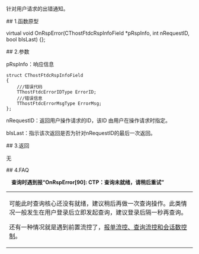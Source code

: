 <p>针对用户请求的出错通知。</p>
<span class="anchor" id="ea5bbbe4-ac53-4b0d-ade2-674d5a500fdc"></span>
## 1.函数原型
<p>virtual void OnRspError(CThostFtdcRspInfoField *pRspInfo, int nRequestID, bool bIsLast) {};</p>
<span class="anchor" id="bbf1ff3c-b41a-4cda-bd42-77ac93441530"></span>
## 2.参数
<p>pRspInfo：响应信息</p>
<pre><code>struct CThostFtdcRspInfoField
{
    ///错误代码
    TThostFtdcErrorIDType ErrorID;
    ///错误信息
    TThostFtdcErrorMsgType ErrorMsg;
};
</code></pre>
<p>nRequestID：返回用户操作请求的ID，该ID 由用户在操作请求时指定。</p>
<p>bIsLast：指示该次返回是否为针对nRequestID的最后一次返回。</p>
<span class="anchor" id="8d79cd13-79f3-45ac-b44c-30476f2c669d"></span>
## 3.返回
<p>无</p>
<span class="anchor" id="d9fe0ebc-55b4-43e4-98ea-f40340edec20"></span>
## 4.FAQ
<p><div class="region_i" id=""><p class="region_header" id="region_header_1" style="padding-left: 1em;font-weight : bold;text-indent: 0px;text-align: left;">查询时遇到报“OnRspError[90]: CTP：查询未就绪，请稍后重试”</p><div class="region_panel" id="region_panel_1" style="display:block;"><table><tr><td>
<p>可能此时查询核心还没有就绪，建议稍后再做一次查询操作。此类情况一般发生在用户登录后立即发起查询，建议登录后隔一秒再查询。</p>
<p>还有一种情况就是遇到前置流控了，<a href="../../../QTYWGZ/LK/">报单流控、查询流控和会话数控制</a>。</p>
</td></tr></table>
</div><p class="region_tail" id="region_tail_1" style="border-top-color:transparent;border-bottom-width:0;"></p></div></p>
